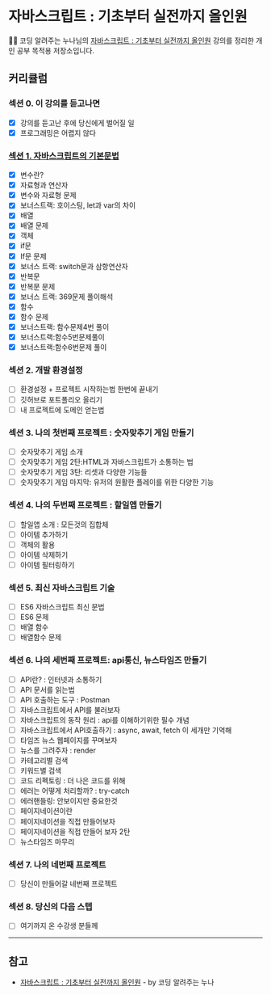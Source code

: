 # 자바스크립트 : 기초부터 실전까지 올인원

👩‍💻 코딩 알려주는 누나님의 [자바스크립트 : 기초부터 실전까지 올인원](https://inf.run/A2Gc) 강의를 정리한 개인 공부 목적용 저장소입니다.

## 커리큘럼

### 섹션 0. 이 강의를 듣고나면
- [X] 강의를 듣고난 후에 당신에게 벌어질 일
- [X] 프로그래밍은 어렵지 않다

### [섹션 1. 자바스크립트의 기본문법](https://github.com/minjeong-river/JavaScript/tree/main/01.%20%EC%9E%90%EB%B0%94%EC%8A%A4%ED%81%AC%EB%A6%BD%ED%8A%B8%EC%9D%98%20%EA%B8%B0%EB%B3%B8%EB%AC%B8%EB%B2%95)
- [X] 변수란?
- [X] 자료형과 연산자
- [X] 변수와 자료형 문제
- [X] 보너스트랙: 호이스팅, let과 var의 차이
- [X] 배열
- [X] 배열 문제
- [X] 객체
- [X] if문
- [X] If문 문제
- [X] 보너스 트랙: switch문과 삼항연산자
- [X] 반복문
- [X] 반복문 문제
- [X] 보너스 트랙: 369문제 풀이해석
- [X] 함수
- [X] 함수 문제
- [X] 보너스트랙: 함수문제4번 풀이
- [X] 보너스트랙:함수5번문제풀이
- [X] 보너스트랙:함수6번문제 풀이

### 섹션 2. 개발 환경설정
- [ ] 환경설정 + 프로젝트 시작하는법 한번에 끝내기
- [ ] 깃허브로 포트폴리오 올리기
- [ ] 내 프로젝트에 도메인 얻는법

### 섹션 3. 나의 첫번째 프로젝트 : 숫자맞추기 게임 만들기
- [ ] 숫자맞추기 게임 소개
- [ ] 숫자맞추기 게임 2탄:HTML과 자바스크립트가 소통하는 법
- [ ] 숫자맞추기 게임 3탄: 리셋과 다양한 기능들
- [ ] 숫자맞추기 게임 마지막: 유저의 원활한 플레이를 위한 다양한 기능

### 섹션 4. 나의 두번째 프로젝트 : 할일앱 만들기
- [ ] 할일앱 소개 : 모든것의 집합체
- [ ] 아이템 추가하기
- [ ] 객체의 활용
- [ ] 아이템 삭제하기
- [ ] 아이템 필터링하기

### 섹션 5. 최신 자바스크립트 기술
- [ ] ES6 자바스크립트 최신 문법
- [ ] ES6 문제
- [ ] 배열 함수
- [ ] 배열함수 문제

### 섹션 6. 나의 세번째 프로젝트: api통신, 뉴스타임즈 만들기
- [ ] API란? : 인터넷과 소통하기
- [ ] API 문서를 읽는법
- [ ] API 호출하는 도구 : Postman
- [ ] 자바스크립트에서 API를 불러보자
- [ ] 자바스크립트의 동작 원리 : api를 이해하기위한 필수 개념
- [ ] 자바스크립트에서 API호출하기 : async, await, fetch 이 세개만 기억해
- [ ] 타임즈 뉴스 웹페이지를 꾸며보자
- [ ] 뉴스를 그려주자 : render
- [ ] 카테고리별 검색
- [ ] 키워드별 검색
- [ ] 코드 리펙토링 : 더 나은 코드를 위해
- [ ] 에러는 어떻게 처리할까? : try-catch
- [ ] 에러핸들링: 안보이지만 중요한것
- [ ] 페이지네이션이란
- [ ] 페이지네이션을 직접 만들어보자
- [ ] 페이지네이션을 직접 만들어 보자 2탄
- [ ] 뉴스타임즈 마무리

### 섹션 7. 나의 네번째 프로젝트
- [ ] 당신이 만들어갈 네번째 프로젝트

### 섹션 8. 당신의 다음 스텝
- [ ] 여기까지 온 수강생 분들께

---

## 참고

- [자바스크립트 : 기초부터 실전까지 올인원](https://inf.run/A2Gc) - by 코딩 알려주는 누나